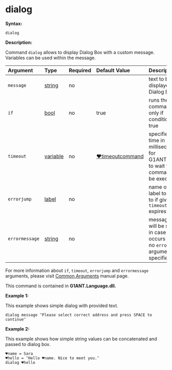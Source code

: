 # dialog

**Syntax:**

```text
dialog
```

**Description:**

Command `dialog` allows to display Dialog Box with a custom message. Variables can be used within the message.

| Argument | Type | Required | Default Value | Description |
| :--- | :--- | :--- | :--- | :--- |
| `message` | [string](https://github.com/G1ANT-Robot/G1ANT.Manual/blob/master/G1ANT-Language/Structures/string.md) | no |  | text to be displayed in Dialog Box |
| `if` | [bool](https://github.com/G1ANT-Robot/G1ANT.Manual/blob/master/G1ANT-Language/Structures/bool.md) | no | true | runs the command only if condition is true |
| `timeout` | [variable](https://github.com/G1ANT-Robot/G1ANT.Manual/blob/master/G1ANT-Language/Special-Characters/variable.md) | no | [♥timeoutcommand](https://github.com/G1ANT-Robot/G1ANT.Manual/blob/master/G1ANT-Language/Variables/Special-Variables.md) | specifies time in milliseconds for G1ANT.Robot to wait for the command to be executed |
| `errorjump` | [label](https://github.com/G1ANT-Robot/G1ANT.Manual/blob/master/G1ANT-Language/Structures/label.md) | no |  | name of the label to jump to if given `timeout` expires |
| `errormessage` | [string](https://github.com/G1ANT-Robot/G1ANT.Manual/blob/master/G1ANT-Language/Structures/string.md) | no |  | message that will be shown in case error occurs and no `errorjump` argument is specified |

For more information about `if`, `timeout`, `errorjump` and `errormessage` arguments, please visit [Common Arguments](https://github.com/G1ANT-Robot/G1ANT.Manual/blob/master/G1ANT-Language/Common-Arguments.md) manual page.

This command is contained in **G1ANT.Language.dll.**

**Example 1:**

This example shows simple dialog with provided text.

```text
dialog message ‴Please select correct address and press SPACE to continue‴
```

**Example 2:**

This example shows how simple string values can be concatenated and passed to dialog box.

```text
♥name = Sara
♥hello = ‴Hello ♥name. Nice to meet you.‴
dialog ♥hello
```


